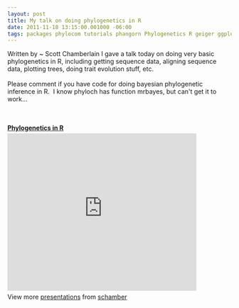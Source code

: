 ```yaml
--- 
layout: post
title: My talk on doing phylogenetics in R
date: 2011-11-18 13:15:00.001000 -06:00
tags: packages phylocom tutorials phangorn Phylogenetics R geiger ggplot2 Evolution ape phytools Picante sciencetalks
---
```


Written by ~ Scott Chamberlain
I gave a talk today on doing very basic phylogenetics in R, including getting sequence data, aligning sequence data, plotting trees, doing trait evolution stuff, etc.<br /><br />Please comment if you have code for doing bayesian phylogenetic inference in R. &nbsp;I know phyloch has function mrbayes, but can't get it to work...<br /><br /><br /><div id="__ss_10222772" style="width: 425px;"><strong style="display: block; margin: 12px 0 4px;"><a href="http://www.slideshare.net/schamber/phylogenetics-in-r" target="_blank" title="Phylogenetics in R">Phylogenetics in R</a></strong> <iframe frameborder="0" height="355" marginheight="0" marginwidth="0" scrolling="no" src="http://www.slideshare.net/slideshow/embed_code/10222772" width="425"></iframe> <br /><div style="padding: 5px 0 12px;">View more <a href="http://www.slideshare.net/" target="_blank">presentations</a> from <a href="http://www.slideshare.net/schamber" target="_blank">schamber</a> </div></div>
